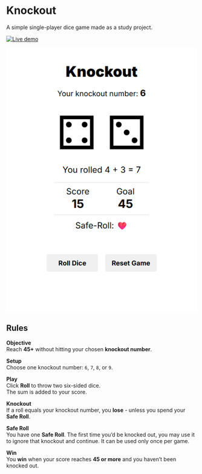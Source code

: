 # Knockout
A simple single-player dice game made as a study project.

[![Live demo](https://img.shields.io/badge/Live_demo-Open_in_browser-blue)](https://lanavirsen.github.io/knockout-game/)

[![Knockout gaem - screenshot](https://github.com/lanavirsen/knockout-game/blob/main/docs/screenshot1.png)](https://lanavirsen.github.io/knockout-game/)


## Rules

**Objective**  
Reach **45+** without hitting your chosen **knockout number**.

**Setup**  
Choose one knockout number: `6`, `7`, `8`, or `9`.

**Play**  
Click **Roll** to throw two six-sided dice.  
The sum is added to your score.

**Knockout**  
If a roll equals your knockout number, you **lose** - unless you spend your **Safe Roll**.

**Safe Roll**  
You have one **Safe Roll**. The first time you’d be knocked out, you may use it to ignore that knockout and continue. It can be used only once per game.

**Win**  
You **win** when your score reaches **45 or more** and you haven’t been knocked out.
